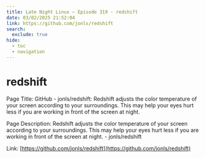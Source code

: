 ```yaml
---
title: Late Night Linux – Episode 319 - redshift
date: 03/02/2025 21:52:04
link: https://github.com/jonls/redshift
search:
  exclude: true
hide:
  - toc
  - navigation
---
```


# redshift

Page Title: GitHub - jonls/redshift: Redshift adjusts the color temperature of your screen according to your surroundings. This may help your eyes hurt less if you are working in front of the screen at night.

Page Description: Redshift adjusts the color temperature of your screen according to your surroundings. This may help your eyes hurt less if you are working in front of the screen at night. - jonls/redshift 

Link: [https://github.com/jonls/redshift](https://github.com/jonls/redshift)